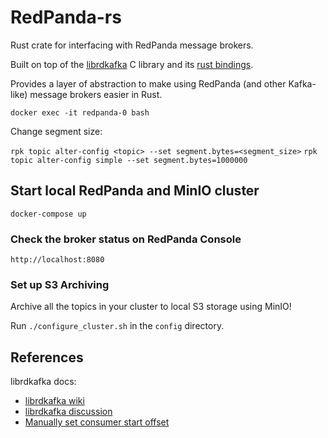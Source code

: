 # RedPanda-rs

Rust crate for interfacing with RedPanda message brokers.

Built on top of the [librdkafka](https://github.com/edenhill/librdkafka) C library and its [rust bindings](https://github.com/fede1024/rust-rdkafka).

Provides a layer of abstraction to make using RedPanda (and other Kafka-like) message brokers
easier in Rust.

`docker exec -it redpanda-0 bash`

Change segment size:

`rpk topic alter-config <topic> --set segment.bytes=<segment_size>`
`rpk topic alter-config simple --set segment.bytes=1000000`

## Start local RedPanda and MinIO cluster

`docker-compose up`

### Check the broker status on RedPanda Console

`http://localhost:8080`

### Set up S3 Archiving

Archive all the topics in your cluster to local S3 storage using MinIO!

Run `./configure_cluster.sh` in the `config` directory.

## References

librdkafka docs:

- [librdkafka wiki](https://github.com/edenhill/librdkafka/wiki)
- [librdkafka discussion](https://github.com/edenhill/librdkafka/discussions)
- [Manually set consumer start offset](https://github.com/edenhill/librdkafka/wiki/Manually-setting-the-consumer-start-offset)
